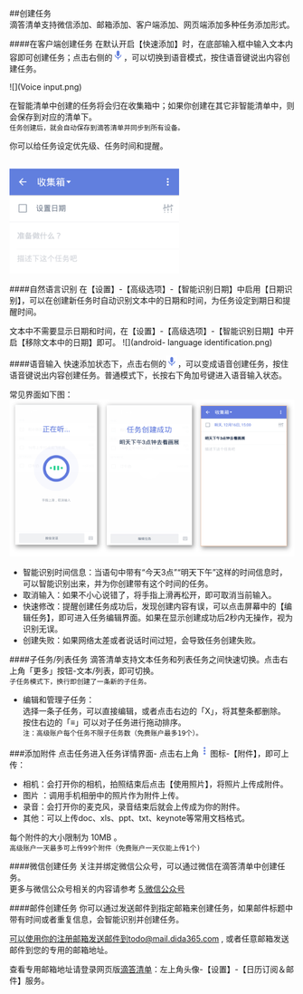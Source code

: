 ##创建任务
<br >滴答清单支持微信添加、邮箱添加、客户端添加、网页端添加多种任务添加形式。

####在客户端创建任务
在默认开启【快速添加】时，在底部输入框中输入文本内容即可创建任务；点击右侧的<img src="../images/images_android/image002.png" title="切换语音" width="20"/>，可以切换到语音模式，按住语音键说出内容创建任务。

![](Voice input.png)

在智能清单中创建的任务将会归在收集箱中；如果你创建在其它非智能清单中，则会保存到对应的清单下。<br>`任务创建后，就会自动保存到滴答清单并同步到所有设备。`

你可以给任务设定优先级、任务时间和提醒。

<br ><img src="../images/images_android/image3103.png" title="新建任务界面" width="300" />

####自然语言识别
在【设置】-【高级选项】-【智能识别日期】中启用【日期识别】，可以在创建新任务时自动识别文本中的日期和时间，为任务设定到期日和提醒时间。

文本中不需要显示日期和时间，在【设置】-【高级选项】-【智能识别日期】中开启【移除文本中的日期】即可。
![](android- language identification.png)

####语音输入
快速添加状态下，点击右侧的<img src="../images/images_android/image002.png" title="切换语音" width="20"/>，可以变成语音创建任务，按住语音键说出内容创建任务。普通模式下，长按右下角加号键进入语音输入状态。

常见界面如下图：
<br ><img src="../images/images_android/image3104.png" title="语音输入"/>
* 智能识别时间信息：当语句中带有“今天3点”“明天下午”这样的时间信息时，可以智能识别出来，并为你创建带有这个时间的任务。
* 取消输入：如果不小心说错了，将手指上滑再松开，即可取消当前输入。
* 快速修改：提醒创建任务成功后，发现创建内容有误，可以点击屏幕中的【编辑任务】，即可进入任务编辑界面。如果在显示创建成功后2秒内无操作，视为识别无误。
* 创建失败：如果网络太差或者说话时间过短，会导致任务创建失败。

####子任务/列表任务
滴答清单支持文本任务和列表任务之间快速切换。点击右上角「更多」按钮-文本/列表，即可切换。
<br >`子任务模式下，换行即创建了一条新的子任务。`

* 编辑和管理子任务：
<br>选择一条子任务，可以直接编辑，或者点击右边的「X」，将其整条都删除。
<br >按住右边的「≡」可以对子任务进行拖动排序。
<br >`注：高级账户每个任务不限子任务数（免费账户最多19个）。`

###添加附件
点击任务进入任务详情界面- 点击右上角<img src="../images/images_android/image001.png" title="更多" width="20" />图标-【附件】，即可上传：
* 相机：会打开你的相机，拍照结束后点击【使用照片】，将照片上传成附件。
* 图片 ：调用手机相册中的照片作为附件上传。
* 录音：会打开你的麦克风，录音结束后就会上传成为你的附件。
* 其他：可以上传doc、xls、ppt、txt、keynote等常用文档格式。

每个附件的大小限制为 10MB 。
<br >`高级账户一天最多可上传99个附件（免费账户一天仅能上传1个)`

####微信创建任务
关注并绑定微信公众号，可以通过微信在滴答清单中创建任务。
<br >更多与微信公众号相关的内容请参考 [5.微信公众号](wechat/README.md)

####邮件创建任务
你可以通过发送邮件到指定邮箱来创建任务，如果邮件标题中带有时间或者重复信息，会智能识别并创建任务。

可以使用你的注册邮箱发送邮件到todo@mail.dida365.com ,
或者任意邮箱发送邮件到您的专用的邮箱地址。

查看专用邮箱地址请登录网页版[滴答清单](https://www.dida365.com/)：左上角头像-【设置】-【日历订阅＆邮件】服务。
